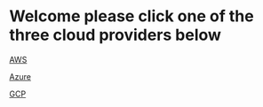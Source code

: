 # Welcome please click one of the three cloud providers below 

[AWS](/CSPM/CloudQuery/AWS/)

[Azure](/CSPM/CloudQuery/Azure/)

[GCP](/CSPM/CloudQuery/GCP/)

